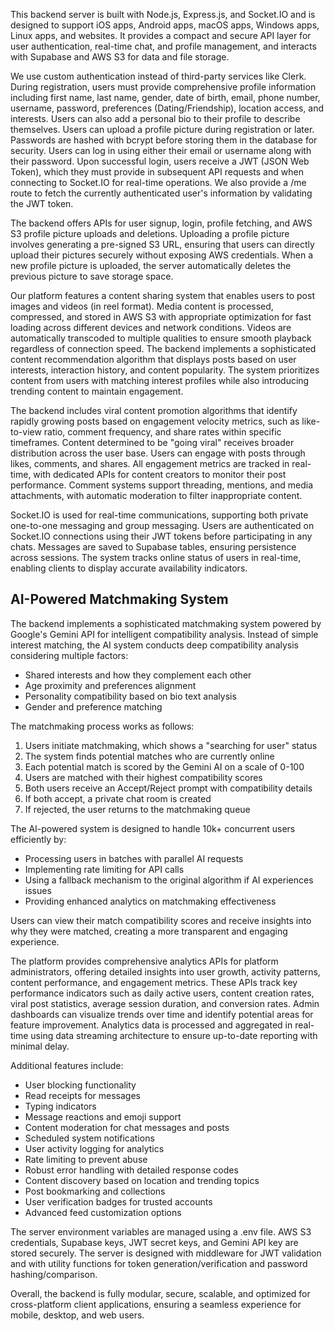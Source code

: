 This backend server is built with Node.js, Express.js, and Socket.IO and is designed to support iOS apps, Android apps, macOS apps, Windows apps, Linux apps, and websites. It provides a compact and secure API layer for user authentication, real-time chat, and profile management, and interacts with Supabase and AWS S3 for data and file storage.

We use custom authentication instead of third-party services like Clerk. During registration, users must provide comprehensive profile information including first name, last name, gender, date of birth, email, phone number, username, password, preferences (Dating/Friendship), location access, and interests. Users can also add a personal bio to their profile to describe themselves. Users can upload a profile picture during registration or later. Passwords are hashed with bcrypt before storing them in the database for security. Users can log in using either their email or username along with their password. Upon successful login, users receive a JWT (JSON Web Token), which they must provide in subsequent API requests and when connecting to Socket.IO for real-time operations. We also provide a /me route to fetch the currently authenticated user's information by validating the JWT token.

The backend offers APIs for user signup, login, profile fetching, and AWS S3 profile picture uploads and deletions. Uploading a profile picture involves generating a pre-signed S3 URL, ensuring that users can directly upload their pictures securely without exposing AWS credentials. When a new profile picture is uploaded, the server automatically deletes the previous picture to save storage space.

Our platform features a content sharing system that enables users to post images and videos (in reel format). Media content is processed, compressed, and stored in AWS S3 with appropriate optimization for fast loading across different devices and network conditions. Videos are automatically transcoded to multiple qualities to ensure smooth playback regardless of connection speed. The backend implements a sophisticated content recommendation algorithm that displays posts based on user interests, interaction history, and content popularity. The system prioritizes content from users with matching interest profiles while also introducing trending content to maintain engagement.

The backend includes viral content promotion algorithms that identify rapidly growing posts based on engagement velocity metrics, such as like-to-view ratio, comment frequency, and share rates within specific timeframes. Content determined to be "going viral" receives broader distribution across the user base. Users can engage with posts through likes, comments, and shares. All engagement metrics are tracked in real-time, with dedicated APIs for content creators to monitor their post performance. Comment systems support threading, mentions, and media attachments, with automatic moderation to filter inappropriate content.

Socket.IO is used for real-time communications, supporting both private one-to-one messaging and group messaging. Users are authenticated on Socket.IO connections using their JWT tokens before participating in any chats. Messages are saved to Supabase tables, ensuring persistence across sessions. The system tracks online status of users in real-time, enabling clients to display accurate availability indicators.

## AI-Powered Matchmaking System

The backend implements a sophisticated matchmaking system powered by Google's Gemini API for intelligent compatibility analysis. Instead of simple interest matching, the AI system conducts deep compatibility analysis considering multiple factors:

- Shared interests and how they complement each other
- Age proximity and preferences alignment
- Personality compatibility based on bio text analysis
- Gender and preference matching

The matchmaking process works as follows:
1. Users initiate matchmaking, which shows a "searching for user" status
2. The system finds potential matches who are currently online
3. Each potential match is scored by the Gemini AI on a scale of 0-100
4. Users are matched with their highest compatibility scores
5. Both users receive an Accept/Reject prompt with compatibility details
6. If both accept, a private chat room is created
7. If rejected, the user returns to the matchmaking queue

The AI-powered system is designed to handle 10k+ concurrent users efficiently by:
- Processing users in batches with parallel AI requests
- Implementing rate limiting for API calls
- Using a fallback mechanism to the original algorithm if AI experiences issues
- Providing enhanced analytics on matchmaking effectiveness

Users can view their match compatibility scores and receive insights into why they were matched, creating a more transparent and engaging experience.

The platform provides comprehensive analytics APIs for platform administrators, offering detailed insights into user growth, activity patterns, content performance, and engagement metrics. These APIs track key performance indicators such as daily active users, content creation rates, viral post statistics, average session duration, and conversion rates. Admin dashboards can visualize trends over time and identify potential areas for feature improvement. Analytics data is processed and aggregated in real-time using data streaming architecture to ensure up-to-date reporting with minimal delay.

Additional features include:
- User blocking functionality
- Read receipts for messages
- Typing indicators
- Message reactions and emoji support
- Content moderation for chat messages and posts
- Scheduled system notifications
- User activity logging for analytics
- Rate limiting to prevent abuse
- Robust error handling with detailed response codes
- Content discovery based on location and trending topics
- Post bookmarking and collections
- User verification badges for trusted accounts
- Advanced feed customization options

The server environment variables are managed using a .env file. AWS S3 credentials, Supabase keys, JWT secret keys, and Gemini API key are stored securely. The server is designed with middleware for JWT validation and with utility functions for token generation/verification and password hashing/comparison.

Overall, the backend is fully modular, secure, scalable, and optimized for cross-platform client applications, ensuring a seamless experience for mobile, desktop, and web users.

